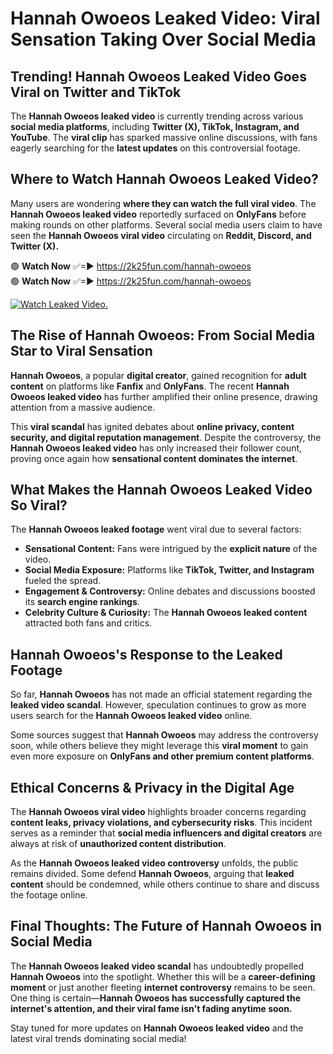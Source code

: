# Hannah Owoeos Leaked Video: Viral Sensation Taking Over Social Media

## **Trending! Hannah Owoeos Leaked Video Goes Viral on Twitter and TikTok**
The **Hannah Owoeos leaked video** is currently trending across various **social media platforms**, including **Twitter (X), TikTok, Instagram, and YouTube**. The **viral clip** has sparked massive online discussions, with fans eagerly searching for the **latest updates** on this controversial footage.

## **Where to Watch Hannah Owoeos Leaked Video?**
Many users are wondering **where they can watch the full viral video**. The **Hannah Owoeos leaked video** reportedly surfaced on **OnlyFans** before making rounds on other platforms. Several social media users claim to have seen the **Hannah Owoeos viral video** circulating on **Reddit, Discord, and Twitter (X).**

🟢 **Watch Now** ✅=► https://2k25fun.com/hannah-owoeos  
🟢 **Watch Now** ✅=► https://2k25fun.com/hannah-owoeos  

[![Watch Leaked Video.](https://miro.medium.com/v2/resize:fit:828/format:webp/1*cilzJN44JGOrTw9NJCrNHA.gif "Watch Leaked Video")](https://2k25fun.com/hannah-owoeos)

## **The Rise of Hannah Owoeos: From Social Media Star to Viral Sensation**
**Hannah Owoeos**, a popular **digital creator**, gained recognition for **adult content** on platforms like **Fanfix** and **OnlyFans**. The recent **Hannah Owoeos leaked video** has further amplified their online presence, drawing attention from a massive audience.

This **viral scandal** has ignited debates about **online privacy, content security, and digital reputation management**. Despite the controversy, the **Hannah Owoeos leaked video** has only increased their follower count, proving once again how **sensational content dominates the internet**.

## **What Makes the Hannah Owoeos Leaked Video So Viral?**
The **Hannah Owoeos leaked footage** went viral due to several factors:
- **Sensational Content:** Fans were intrigued by the **explicit nature** of the video.
- **Social Media Exposure:** Platforms like **TikTok, Twitter, and Instagram** fueled the spread.
- **Engagement & Controversy:** Online debates and discussions boosted its **search engine rankings**.
- **Celebrity Culture & Curiosity:** The **Hannah Owoeos leaked content** attracted both fans and critics.

## **Hannah Owoeos's Response to the Leaked Footage**
So far, **Hannah Owoeos** has not made an official statement regarding the **leaked video scandal**. However, speculation continues to grow as more users search for the **Hannah Owoeos leaked video** online.

Some sources suggest that **Hannah Owoeos** may address the controversy soon, while others believe they might leverage this **viral moment** to gain even more exposure on **OnlyFans and other premium content platforms**.

## **Ethical Concerns & Privacy in the Digital Age**
The **Hannah Owoeos viral video** highlights broader concerns regarding **content leaks, privacy violations, and cybersecurity risks**. This incident serves as a reminder that **social media influencers and digital creators** are always at risk of **unauthorized content distribution**.

As the **Hannah Owoeos leaked video controversy** unfolds, the public remains divided. Some defend **Hannah Owoeos**, arguing that **leaked content** should be condemned, while others continue to share and discuss the footage online.

## **Final Thoughts: The Future of Hannah Owoeos in Social Media**
The **Hannah Owoeos leaked video scandal** has undoubtedly propelled **Hannah Owoeos** into the spotlight. Whether this will be a **career-defining moment** or just another fleeting **internet controversy** remains to be seen. One thing is certain—**Hannah Owoeos has successfully captured the internet's attention, and their viral fame isn't fading anytime soon.**

Stay tuned for more updates on **Hannah Owoeos leaked video** and the latest viral trends dominating social media!